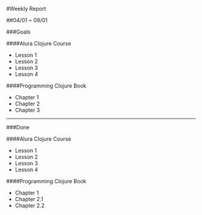 #Weekly Report

##04/01 ~ 09/01

###Goals

####Alura Clojure Course
- Lesson 1
- Lesson 2
- Lesson 3
- Lesson 4

####Programming Clojure Book
- Chapter 1
- Chapter 2
- Chapter 3

___

###Done


####Alura Clojure Course
- Lesson 1
- Lesson 2
- Lesson 3
- Lesson 4

####Programming Clojure Book
- Chapter 1
- Chapter 2.1
- Chapter 2.2